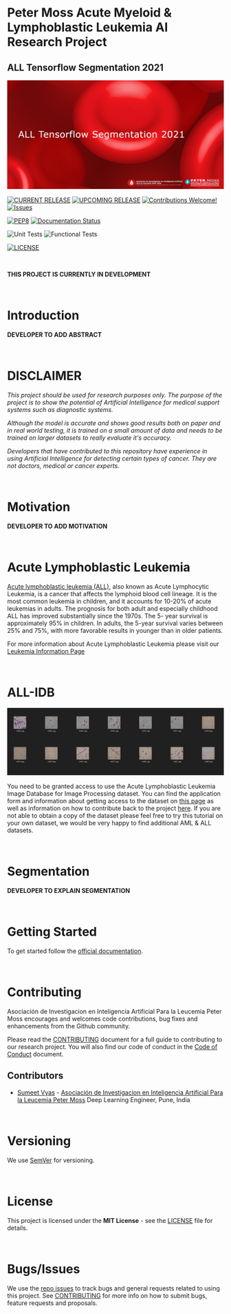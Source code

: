 # Peter Moss Acute Myeloid & Lymphoblastic Leukemia AI Research Project
## ALL Tensorflow Segmentation 2021

![ALL Tensorflow Segmentation 2021](assets/images/project-banner.jpg)

[![CURRENT RELEASE](https://img.shields.io/badge/CURRENT%20RELEASE-0.1.0-blue.svg)](https://github.com/AMLResearchProject/ALL-Tensorflow-Segmentation-2021/tree/0.1.0) [![UPCOMING RELEASE](https://img.shields.io/badge/CURRENT%20DEV%20BRANCH-1.0.0-blue.svg)](https://github.com/AMLResearchProject/ALL-Tensorflow-Segmentation-2021/tree/1.0.0) [![Contributions Welcome!](https://img.shields.io/badge/Contributions-Welcome-lightgrey.svg)](CONTRIBUTING.md)  [![Issues](https://img.shields.io/badge/Issues-Welcome-lightgrey.svg)](issues)

[![PEP8](https://img.shields.io/badge/code%20style-pep8-orange.svg)](https://www.python.org/dev/peps/pep-0008/) [![Documentation Status](https://readthedocs.org/projects/all-tensorflow-segmentation-2021/badge/?version=latest)](https://all-tensorflow-segmentation-2021.readthedocs.io/en/latest/?badge=latest)


![Unit Tests](https://img.shields.io/badge/Unit%20Tests-TODO-red)
![Functional Tests](https://img.shields.io/badge/Functional%20Tests-TODO-red)

 [![LICENSE](https://img.shields.io/badge/LICENSE-MIT-blue.svg)](LICENSE)

&nbsp;

**THIS PROJECT IS CURRENTLY IN DEVELOPMENT**

&nbsp;

# Introduction

**DEVELOPER TO ADD ABSTRACT**

&nbsp;

# DISCLAIMER

_This project should be used for research purposes only. The purpose of the project is to show the potential of Artificial Intelligence for medical support systems such as diagnostic systems._

_Although the model is accurate and shows good results both on paper and in real world testing, it is trained on a small amount of data and needs to be trained on larger datasets to really evaluate it's accuracy._

_Developers that have contributed to this repository have experience in using Artificial Intelligence for detecting certain types of cancer. They are not doctors, medical or cancer experts._

&nbsp;

# Motivation

**DEVELOPER TO ADD MOTIVATION**

&nbsp;

# Acute Lymphoblastic Leukemia
[Acute lymphoblastic leukemia (ALL)](https://www.leukemiaairesearch.com/research/leukemia), also known as Acute Lymphocytic Leukemia, is a cancer that affects the lymphoid blood cell lineage. It is the most common leukemia in children, and it accounts for 10-20% of acute leukemias in adults. The prognosis for both adult and especially childhood ALL has improved substantially since the 1970s. The 5- year survival is approximately 95% in children. In adults, the 5-year survival varies between 25% and 75%, with more favorable results in younger than in older patients.

For more information about Acute Lymphoblastic Leukemia  please visit our [Leukemia Information Page](https://www.leukemiaairesearch.com/research/leukemia)

&nbsp;

# ALL-IDB

![ALL Tensorflow Segmentation 2021](assets/images/all-idb.jpg)

You need to be granted access to use the Acute Lymphoblastic Leukemia Image Database for Image Processing dataset. You can find the application form and information about getting access to the dataset on [this page](https://homes.di.unimi.it/scotti/all/#download) as well as information on how to contribute back to the project [here](https://homes.di.unimi.it/scotti/all/results.php). If you are not able to obtain a copy of the dataset please feel free to try this tutorial on your own dataset, we would be very happy to find additional AML & ALL datasets.

&nbsp;

# Segmentation

**DEVELOPER TO EXPLAIN SEGMENTATION**

&nbsp;

# Getting Started

To get started follow the [official documentation](docs/index.md).

&nbsp;

# Contributing
Asociación de Investigacion en Inteligencia Artificial Para la Leucemia Peter Moss encourages and welcomes code contributions, bug fixes and enhancements from the Github community.

Please read the [CONTRIBUTING](https://github.com/AMLResearchProject/Contributing-Guide/blob/main/CONTRIBUTING.md "CONTRIBUTING") document for a full guide to contributing to our research project. You will also find our code of conduct in the [Code of Conduct](https://github.com/AMLResearchProject/Contributing-Guide/blob/main/CODE-OF-CONDUCT.md) document.

## Contributors
- [Sumeet Vyas](https://www.leukemiaairesearch.com/association/volunteers/sumeet-vyas "Sumeet Vyas") - [Asociación de Investigacion en Inteligencia Artificial Para la Leucemia Peter Moss](https://www.leukemiaresearchassociation.ai "Asociación de Investigacion en Inteligencia Artificial Para la Leucemia Peter Moss") Deep Learning Engineer, Pune, India

&nbsp;

# Versioning
We use [SemVer](https://semver.org/) for versioning.

&nbsp;

# License
This project is licensed under the **MIT License** - see the [LICENSE](LICENSE "LICENSE") file for details.

&nbsp;

# Bugs/Issues
We use the [repo issues](issues "repo issues") to track bugs and general requests related to using this project. See [CONTRIBUTING](https://github.com/AMLResearchProject/Contributing-Guide/blob/main/CONTRIBUTING.md "CONTRIBUTING") for more info on how to submit bugs, feature requests and proposals.